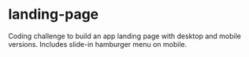 # landing-page

Coding challenge to build an app landing page with desktop and mobile versions. Includes slide-in hamburger menu on mobile.
